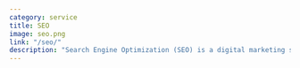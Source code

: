 ```yaml
---
category: service
title: SEO
image: seo.png
link: "/seo/"
description: "Search Engine Optimization (SEO) is a digital marketing strategy aimed at improving a website's visibility in search engine results. It involves the use of relevant keywords, high-quality content, and other techniques to increase site traffic and attract more visitors organically."
---
```

